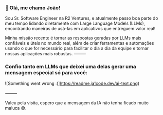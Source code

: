 ### 👋 Olá, me chamo João!

Sou Sr. Software Engineer na R2 Ventures, e atualmente passo boa parte do meu tempo lidando diretamente com Large Language Models (LLMs), encontrando maneiras de usá-las em aplicativos que entreguem valor real!

Minha missão recente é tornar as respostas geradas por LLMs mais confiáveis e úteis no mundo real, além de criar ferramentas e automações usando o que for necessário para facilitar o dia a dia da equipe e tornar nossas aplicações mais robustas.
⸻

### Confio tanto em LLMs que deixei uma delas gerar uma mensagem especial só para você:
![Something went wrong :(]https://readme.ja1code.dev/ai-text.png)

⸻

Valeu pela visita, espero que a mensagem da IA não tenha ficado muito maluca 😅.
